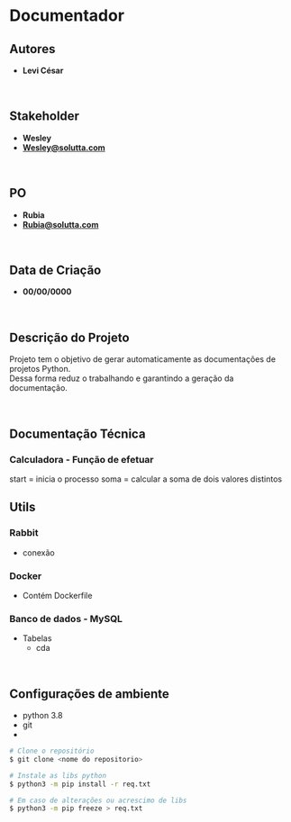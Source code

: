 # Documentador 

## Autores

- **Levi César** 

<br>

## Stakeholder

- **Wesley**
- **Wesley@solutta.com**

<br>

## PO

- **Rubia**
- **Rubia@solutta.com**

<br>

## Data de Criação 

- **00/00/0000** 

<br>

## Descrição do Projeto

Projeto tem o objetivo de gerar automaticamente as documentações de projetos Python. <br>
Dessa forma reduz o trabalhando e garantindo a geração da documentação. 

<br>

## Documentação Técnica

### Calculadora - Função de efetuar 
start = inicia o processo
soma = calcular a soma de dois valores distintos
<br>

## Utils

### Rabbit

- conexão 

### Docker

- Contém Dockerfile <br>

### Banco de dados - MySQL

- Tabelas
    - cda

<br>

## Configurações de ambiente

- python 3.8
- git
- 

```bash
# Clone o repositório
$ git clone <nome do repositorio>

# Instale as libs python
$ python3 -m pip install -r req.txt

# Em caso de alterações ou acrescimo de libs
$ python3 -m pip freeze > req.txt

````